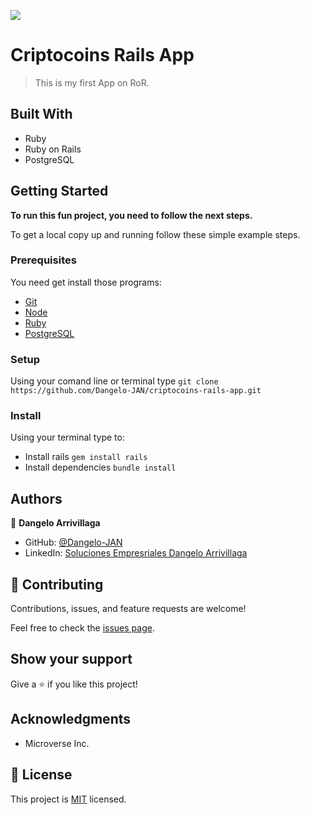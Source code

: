 ![](https://img.shields.io/badge/Microverse-blueviolet)

# Criptocoins Rails App

> This is my first App on RoR.


## Built With

- Ruby
- Ruby on Rails
- PostgreSQL


## Getting Started

**To run this fun project, you need to follow the next steps.**


To get a local copy up and running follow these simple example steps.

### Prerequisites

You need get install those programs:
- [Git](https://git-scm.com/downloads)
- [Node](https://nodejs.org/es/download/)
- [Ruby](https://www.ruby-lang.org/es/downloads/)
- [PostgreSQL](https://www.postgresql.org/download/) 

### Setup

Using your comand line or terminal type `git clone https://github.com/Dangelo-JAN/criptocoins-rails-app.git`

### Install

Using your terminal type to:
- Install rails `gem install rails`
- Install dependencies `bundle install`

## Authors

👤 **Dangelo Arrivillaga**

- GitHub: [@Dangelo-JAN](https://github.com/Dangelo-JAN)
- LinkedIn: [Soluciones Empresriales Dangelo Arrivillaga](https://www.linkedin.com/in/soluciones-empresariales-dangelo-arrivillaga-2a144718a/)

## 🤝 Contributing

Contributions, issues, and feature requests are welcome!

Feel free to check the [issues page](../../issues/).

## Show your support

Give a ⭐️ if you like this project!

## Acknowledgments

- Microverse Inc.

## 📝 License

This project is [MIT](./MIT.md) licensed.